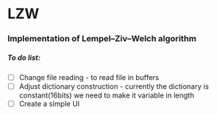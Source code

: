 # LZW

<h3>Implementation of Lempel–Ziv–Welch algorithm</h3>

<h5>To do list:</h5>

- [ ] Change file reading - to read file in buffers
- [ ] Adjust dictionary construction - currently the dictionary is constant(16bits) we need to make it variable in length
- [ ] Create a simple UI
